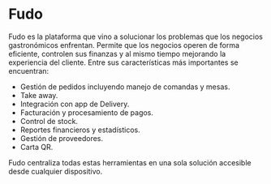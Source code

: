 # Fudo

Fudo es la plataforma que vino a solucionar los problemas que los negocios gastronómicos enfrentan. Permite que los negocios operen de forma eficiente, controlen sus finanzas y al mismo tiempo mejorando la experiencia del cliente.
Entre sus características más importantes se encuentran:

- Gestión de pedidos incluyendo manejo de comandas y mesas.
- Take away.
- Integración con app de Delivery.
- Facturación y procesamiento de pagos.
- Control de stock.
- Reportes financieros y estadísticos.
- Gestión de proveedores.
- Carta QR.

Fudo centraliza todas estas herramientas en una sola solución accesible desde cualquier dispositivo.
